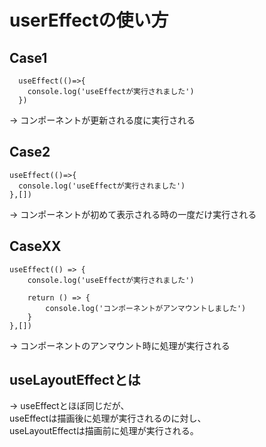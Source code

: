 # userEffectの使い方

## Case1
```
  useEffect(()=>{
    console.log('useEffectが実行されました')
  })
```
→ コンポーネントが更新される度に実行される

## Case2
```
useEffect(()=>{
  console.log('useEffectが実行されました')
},[])
```
→ コンポーネントが初めて表示される時の一度だけ実行される

## CaseXX
```
useEffect(() => {
    console.log('useEffectが実行されました')

    return () => {
        console.log('コンポーネントがアンマウントしました')
    }
},[])
```
→ コンポーネントのアンマウント時に処理が実行される

## useLayoutEffectとは
→ useEffectとほぼ同じだが、<br>
useEffectは描画後に処理が実行されるのに対し、<br>
useLayoutEffectは描画前に処理が実行される。